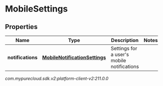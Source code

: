 # MobileSettings


## Properties

| Name | Type | Description | Notes |
| ------------ | ------------- | ------------- | ------------- |
| **notifications** | [**MobileNotificationSettings**](MobileNotificationSettings) | Settings for a user's mobile notifications |  |




_com.mypurecloud.sdk.v2:platform-client-v2:211.0.0_
